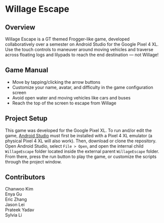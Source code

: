 # Willage Escape

## Overview
Willage Escape is a GT themed Frogger-like game, developed collaboratively over a semester on Android Studio for the Google Pixel 4 XL. Use the touch controls to maneuver around moving vehicles and traverse across floating logs and lilypads to reach the end destination — not Willage!

## Game Manual
- Move by tapping/clicking the arrow buttons
- Customize your name, avatar, and difficulty in the game configuration screen
- Avoid open water and moving vehicles like cars and buses
- Reach the top of the screen to escape from Willage

## Project Setup
This game was developed for the Google Pixel XL. To run and/or edit the game, [Android Studio]([https://mgba.io/](https://developer.android.com/studio)https://developer.android.com/studio) must first be installed with a Pixel 4 XL emulator (a physical Pixel 4 XL will also work). Then, download or clone the repository. Open Android Studio, select `File > Open`, and open the internal child `WillageEscape` folder located inside the external parent `WillageEscape` folder. From there, press the run button to play the game, or customize the scripts through the project window.

## Contributors
Chanwoo Kim\
Enya Gu\
Eric Zhang\
Jason Lei\
Prateek Yadav\
Sylvia Li
